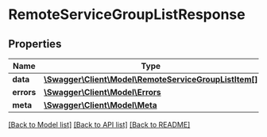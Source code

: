# RemoteServiceGroupListResponse

## Properties
Name | Type | Description | Notes
------------ | ------------- | ------------- | -------------
**data** | [**\Swagger\Client\Model\RemoteServiceGroupListItem[]**](RemoteServiceGroupListItem.md) |  | [optional] 
**errors** | [**\Swagger\Client\Model\Errors**](Errors.md) |  | [optional] 
**meta** | [**\Swagger\Client\Model\Meta**](Meta.md) |  | [optional] 

[[Back to Model list]](../README.md#documentation-for-models) [[Back to API list]](../README.md#documentation-for-api-endpoints) [[Back to README]](../README.md)


